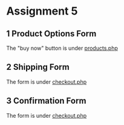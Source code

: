 # Assignment 5
## 1 Product Options Form
The "buy now" button is under [products.php](web/products.php)

## 2 Shipping Form
The form is under [checkout.php](web/checkout.php)

## 3 Confirmation Form
The form is under [checkout.php](web/checkout.php)